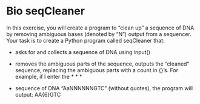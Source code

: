 # Bio seqCleaner
In this exercise, you will create a program to “clean up” a sequence of DNA by removing ambiguous bases (denoted by “N”) output from a sequencer. Your task is to create a Python program called seqCleaner that:

* asks for and collects a sequence of DNA using input()

* removes the ambiguous parts of the sequence, outputs the “cleaned” sequence, replacing the ambiguous parts with a count in {}’s. For example, if I enter the * * * 

* sequence of DNA “AaNNNNNNGTC” (without quotes), the program will output: AA{6}GTC
